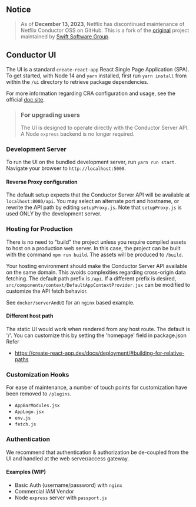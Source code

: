 ## Notice

> As of **December 13, 2023**, Netflix has discontinued maintenance of Netflix Conductor OSS on GitHub. This is a fork of the [original](https://github.com/Netflix/conductor-ui) project maintained by [Swift Software Group](https://www.swiftsoftwaregroup.com).

## Conductor UI

The UI is a standard `create-react-app` React Single Page Application (SPA). To get started, with Node 14 and `yarn` installed, first run `yarn install` from within the `/ui` directory to retrieve package dependencies.

For more information regarding CRA configuration and usage, see the official [doc site](https://create-react-app.dev/).

> ### For upgrading users
>
> The UI is designed to operate directly with the Conductor Server API. A Node `express` backend is no longer required.

### Development Server

To run the UI on the bundled development server, run `yarn run start`. Navigate your browser to `http://localhost:5000`.

#### Reverse Proxy configuration

The default setup expects that the Conductor Server API will be available at `localhost:8080/api`. You may select an alternate port and hostname, or rewrite the API path by editing `setupProxy.js`. Note that `setupProxy.js` is used ONLY by the development server.

### Hosting for Production

There is no need to "build" the project unless you require compiled assets to host on a production web server. In this case, the project can be built with the command `npm run build`. The assets will be produced to `/build`.

Your hosting environment should make the Conductor Server API available on the same domain. This avoids complexities regarding cross-origin data fetching. The default path prefix is `/api`. If a different prefix is desired, `src/components/context/DefaultAppContextProvider.jsx` can be modified to customize the API fetch behavior.

See `docker/serverAndUI` for an `nginx` based example.

#### Different host path

The static UI would work when rendered from any host route.
The default is '/'. You can customize this by setting the 'homepage' field in package.json
Refer
- https://create-react-app.dev/docs/deployment/#building-for-relative-paths


### Customization Hooks

For ease of maintenance, a number of touch points for customization have been removed to `/plugins`.

- `AppBarModules.jsx`
- `AppLogo.jsx`
- `env.js`
- `fetch.js`

### Authentication

We recommend that authentication & authorization be de-coupled from the UI and handled at the web server/access gateway.

#### Examples (WIP)

- Basic Auth (username/password) with `nginx`
- Commercial IAM Vendor
- Node `express` server with `passport.js`
